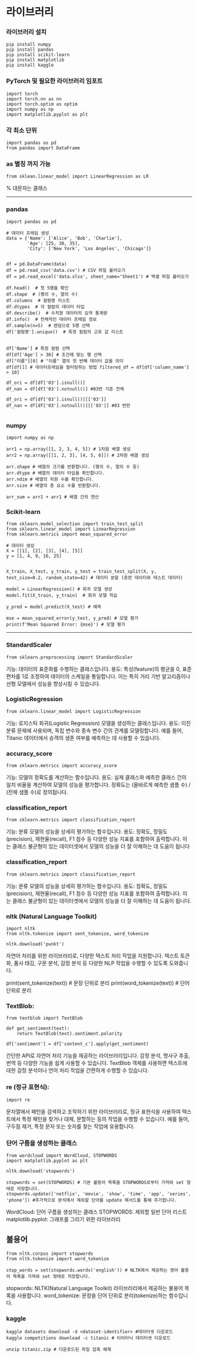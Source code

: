 라이브러리
=============

### 라이브러리 설치
```
pip install numpy
pip install pandas
pip install scikit-learn
pip install matplotlib
pip install kaggle
```

### PyTorch 및 필요한 라이브러리 임포트
```
import torch
import torch.nn as nn
import torch.optim as optim
import numpy as np
import matplotlib.pyplot as plt
```

### 각 최소 단위
```
import pandas as pd
from pandas import DataFrame
```

### as  별칭 까지 가능
```
from sklean.linear_model import LinearRegression as LR
```
% 대문자는 클래스

------------

### pandas
```
import pandas as pd

# 데이터 프레임 생성
data = {'Name': ['Alice', 'Bob', 'Charlie'],
        'Age': [25, 30, 35],
        'City': ['New York', 'Los Angeles', 'Chicago']}


df = pd.DataFrame(data)
df = pd.read_csv('data.csv') # CSV 파일 불러오기
df = pd.read_excel('data.xlsx', sheet_name='Sheet1') # 엑셀 파일 불러오기

df.head()  # 첫 5행을 확인
df.shape  # (행의 수, 열의 수)
df.columns  # 컬럼명 리스트
df.dtypes  # 각 컬럼의 데이터 타입
df.describe()  # 수치형 데이터의 요약 통계량
df.info()  # 전체적인 데이터 프레임 정보
df.sample(n=5)  # 랜덤으로 5행 선택
df['컬럼명'].unique()  # 특정 컬럼의 고유 값 리스트


df['Name'] # 특정 컬럼 선택
df[df['Age'] > 30] # 조건에 맞는 행 선택
df["이름"][0] # "이름" 열의 첫 번째 데이터 값을 의미
df[df[]] # 데이터프레임을 필터링하는 방법 filtered_df = df[df['column_name'] > 10]

df_ori = df[df['03'].isnull()]
df_nan = df[df['03'].notnull()] #03번 기준 전체

df_ori = df[df['03'].isnull()][['03']]
df_nan = df[df['03'].notnull()][['03']] #03 번만


```

### numpy
```
import numpy as np

arr1 = np.array([1, 2, 3, 4, 5]) # 1차원 배열 생성
arr2 = np.array([[1, 2, 3], [4, 5, 6]]) # 2차원 배열 생성

arr.shape # 배열의 크기를 반환합니다. (행의 수, 열의 수 등)
arr.dtype # 배열의 데이터 타입을 확인합니다.
arr.ndim # 배열의 차원 수를 확인합니다.
arr.size # 배열의 총 요소 수를 반환합니다.

arr_sum = arr1 + arr1 # 배열 간의 연산

```

### Scikit-learn
```
from sklearn.model_selection import train_test_split
from sklearn.linear_model import LinearRegression
from sklearn.metrics import mean_squared_error

# 데이터 생성
X = [[1], [2], [3], [4], [5]]
y = [1, 4, 9, 16, 25]


X_train, X_test, y_train, y_test = train_test_split(X, y, test_size=0.2, random_state=42) # 데이터 분할 (훈련 데이터와 테스트 데이터)

model = LinearRegression() # 회귀 모델 생성
model.fit(X_train, y_train)  # 회귀 모델 학습

y_pred = model.predict(X_test) # 예측

mse = mean_squared_error(y_test, y_pred) # 모델 평가
print(f'Mean Squared Error: {mse}') # 모델 평가
```

------------

### StandardScaler
```
from sklearn.preprocessing import StandardScaler
```
기능: 데이터의 표준화를 수행하는 클래스입니다.
용도: 특성(feature)의 평균을 0, 표준편차를 1로 조정하여 데이터의 스케일을 통일합니다. 이는 특히 거리 기반 알고리즘이나 선형 모델에서 성능을 향상시킬 수 있습니다.


### LogisticRegression
```
from sklearn.linear_model import LogisticRegression
```
기능: 로지스틱 회귀(Logistic Regression) 모델을 생성하는 클래스입니다.
용도: 이진 분류 문제에 사용되며, 독립 변수와 종속 변수 간의 관계를 모델링합니다. 예를 들어, Titanic 데이터에서 승객의 생존 여부를 예측하는 데 사용할 수 있습니다.

### accuracy_score
```
from sklearn.metrics import accuracy_score
```
기능: 모델의 정확도를 계산하는 함수입니다.
용도: 실제 클래스와 예측한 클래스 간의 일치 비율을 계산하여 모델의 성능을 평가합니다. 정확도는 (올바르게 예측한 샘플 수) / (전체 샘플 수)로 정의됩니다.

### classification_report
```
from sklearn.metrics import classification_report
```
기능: 분류 모델의 성능을 상세히 평가하는 함수입니다.
용도: 정확도, 정밀도(precision), 재현율(recall), F1 점수 등 다양한 성능 지표를 포함하여 출력합니다. 이는 클래스 불균형이 있는 데이터셋에서 모델의 성능을 더 잘 이해하는 데 도움이 됩니다

### classification_report
```
from sklearn.metrics import classification_report
```
기능: 분류 모델의 성능을 상세히 평가하는 함수입니다.
용도: 정확도, 정밀도(precision), 재현율(recall), F1 점수 등 다양한 성능 지표를 포함하여 출력합니다. 이는 클래스 불균형이 있는 데이터셋에서 모델의 성능을 더 잘 이해하는 데 도움이 됩니다.


### nltk (Natural Language Toolkit)
```
import nltk
from nltk.tokenize import sent_tokenize, word_tokenize

nltk.download('punkt')
```
자연어 처리를 위한 라이브러리로, 다양한 텍스트 처리 작업을 지원합니다. 텍스트 토큰화, 품사 태깅, 구문 분석, 감정 분석 등 다양한 NLP 작업을 수행할 수 있도록 도와줍니다.


print(sent_tokenize(text))  # 문장 단위로 분리
print(word_tokenize(text))   # 단어 단위로 분리


### TextBlob:
```
from textblob import TextBlob

def get_sentiment(text):
    return TextBlob(text).sentiment.polarity

df['sentiment'] = df['content_c'].apply(get_sentiment)
```

간단한 API로 자연어 처리 기능을 제공하는 라이브러리입니다. 감정 분석, 명사구 추출, 번역 등 다양한 기능을 쉽게 사용할 수 있습니다. TextBlob 객체를 사용하면 텍스트에 대한 감정 분석이나 언어 처리 작업을 간편하게 수행할 수 있습니다.

### re (정규 표현식):
```
import re
```
문자열에서 패턴을 검색하고 조작하기 위한 라이브러리로, 정규 표현식을 사용하여 텍스트에서 특정 패턴을 찾거나 대체, 분할하는 등의 작업을 수행할 수 있습니다. 예를 들어, 구두점 제거, 특정 문자 또는 숫자를 찾는 작업에 유용합니다.

### 단어 구름을 생성하는 클래스
```
from wordcloud import WordCloud, STOPWORDS
import matplotlib.pyplot as plt

nltk.download('stopwords')

stopwords = set(STOPWORDS) # 기본 불용어 목록을 STOPWORDS로부터 가져와 set 형태로 저장합니다.
stopwords.update(['netflix', 'movie', 'show', 'time', 'app', 'series', 'phone']) #추가적으로 분석에서 제외할 단어를 update 메서드를 통해 추가합니다.
```
WordCloud: 단어 구름을 생성하는 클래스
STOPWORDS: 제외할 일반 단어 리스트
matplotlib.pyplot: 그래프를 그리기 위한 라이브러리

## 불용어
```
from nltk.corpus import stopwords 
from nltk.tokenize import word_tokenize 

stop_words = set(stopwords.words('english')) # NLTK에서 제공하는 영어 불용어 목록을 가져와 set 형태로 저장합니다. 

```
stopwords: NLTK(Natural Language Toolkit) 라이브러리에서 제공하는 불용어 목록을 사용합니다.
word_tokenize: 문장을 단어 단위로 분리(tokenize)하는 함수입니다.

### kaggle
```
kaggle datasets download -d <dataset-identifier> #데이터셋 다운로드
kaggle competitions download -c titanic # 타이타닉 데이터셋 다운로드

unzip titanic.zip # 다운로드된 파일 압축 해제
```